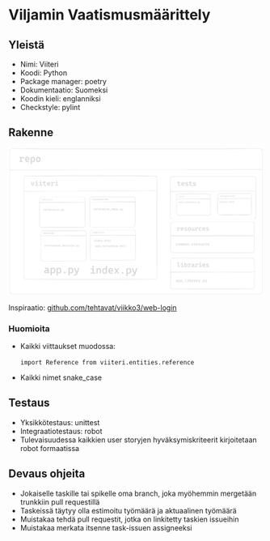 # Viljamin Vaatismusmäärittely

## Yleistä

-   Nimi: Viiteri
-   Koodi: Python
-   Package manager: poetry
-   Dokumentaatio: Suomeksi
-   Koodin kieli: englanniksi
-   Checkstyle: pylint

## Rakenne

![Folder Structure](./folder_structure.png)

Inspiraatio: [github.com/tehtavat/viikko3/web-login](https://github.com/ohjelmistotuotanto-hy/tehtavat/blob/main/viikko3/web-login)

### Huomioita

-   Kaikki viittaukset muodossa:

    `import Reference from viiteri.entities.reference`

-   Kaikki nimet snake_case

## Testaus

-   Yksikkötestaus: unittest
-   Integraatiotestaus: robot
-   Tulevaisuudessa kaikkien user storyjen hyväksymiskriteerit kirjoitetaan robot formaatissa

## Devaus ohjeita

-   Jokaiselle taskille tai spikelle oma branch, joka myöhemmin mergetään trunkkiin pull requestillä
-   Taskeissä täytyy olla estimoitu työmäärä ja aktuaalinen työmäärä
-   Muistakaa tehdä pull requestit, jotka on linkitetty taskien issueihin
-   Muistakaa merkata itsenne task-issuen assigneeksi
